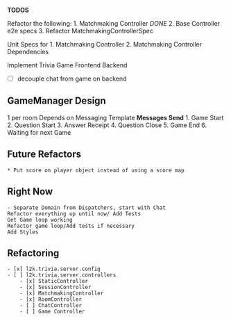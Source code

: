 **TODOS**

Refactor the following:
	1. Matchmaking Controller *DONE*
	2. Base Controller e2e specs
	3. Refactor MatchmakingControllerSpec
	
Unit Specs for 
	1. Matchmaking Controller
	2. Matchmaking Controller Dependencies
	

Implement Trivia Game
	Frontend
	Backend

- [ ] decouple chat from game on backend

	
## GameManager Design

1 per room
Depends on Messaging Template
	**Messages Send**
		1. Game	Start
		2. Question Start
		3. Answer Receipt
		4. Question Close
		5. Game End
		6. Waiting for next Game
		
		
## Future Refactors
	
	* Put score on player object instead of using a score map
	
## Right Now
	- Separate Domain from Dispatchers, start with Chat
	Refactor everything up until now/ Add Tests
	Get Game loop working
	Refactor game loop/Add tests if necessary
	Add Styles
	
## Refactoring

	- [x] l2k.trivia.server.config
	- [ ] l2k.trivia.server.controllers
		- [x] StaticController
		- [x] SessionController
		- [x] MatchmakingController
		- [x] RoomController
		- [ ] ChatController
		- [ ] Game Controller
		
	